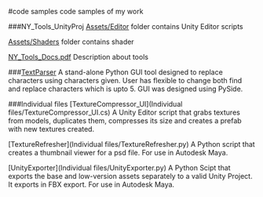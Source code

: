 #code samples
code samples of my work

###NY_Tools_UnityProj
[Assets/Editor](NY_Tools_UnityProj/Assets/Editor) folder contains Unity Editor scripts

[Assets/Shaders](NY_Tools_UnityProj/Assets/Shaders) folder contains shader

[NY_Tools_Docs.pdf](NY_Tools_UnityProj/NY_Tools_Docs.pdf) Description about tools

###[TextParser](TextParser)
A stand-alone Python GUI tool designed to replace characters using characters given. User has flexible to change both find and replace characters which is upto 5. GUI was designed using PySide.

###Individual files
[TextureCompressor_UI](Individual files/TextureCompressor_UI.cs) A Unity Editor script that grabs textures from models, duplicates them, compresses its size and creates a prefab with new textures created.

[TextureRefresher](Individual files/TextureRefresher.py) A Python script that creates a thumbnail viewer for a psd file. For use in Autodesk Maya.

[UnityExporter](Individual files/UnityExporter.py) A Python Scipt that exports the base and low-version assets separately to a valid Unity Project. It exports in FBX export. For use in Autodesk Maya.
